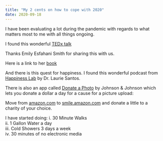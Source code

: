 ```yaml
---
title: "My 2 cents on how to cope with 2020"
date: 2020-09-18
---
```

I have been evaluating a lot during the pandemic with regards to what matters most to me with all things ongoing.

I found this wonderful 
[TEDx talk](https://lnkd.in/gyT7Caa)

Thanks Emily Esfahani Smith for sharing this with us.

Here is a link to her 
[book](https://lnkd.in/gBBSNaj)

And there is this quest for happiness. I found this wonderful podcast from [Happiness Lab](https://lnkd.in/guavPyc) by Dr. Laurie Santos.


There is also an app called [Donate a Photo](https://lnkd.in/gtTr9Hh) by Johnson & Johnson which lets you donate a dollar a day for a cause for a picture upload:


Move from [amazon.com](https://www.amazon.com/) to [smile.amazon.com](https://smile.amazon.com/) and donate a little to a charity of your choice.

I have started doing:
i. 30 Minute Walks  
ii. 1 Gallon Water a day  
iii. Cold Showers 3 days a week  
iv. 30 minutes of no electronic media  

